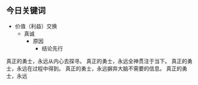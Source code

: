 ## 今日关键词

- 价值（利益）交换
	- 真诚
		- 原因
			- 结论先行

真正的勇士，永远从内心去探寻。
真正的勇士，永远全神贯注于当下。
真正的勇士，永远在过程中得到。
真正的勇士，永远摒弃大脑不需要的信息。
真正的勇士，永远